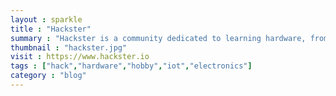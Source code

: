 ```yaml
---
layout : sparkle
title : "Hackster"
summary : "Hackster is a community dedicated to learning hardware, from beginner to pro. Share your projects and learn from other developers."
thumbnail : "hackster.jpg"
visit : https://www.hackster.io
tags : ["hack","hardware","hobby","iot","electronics"]
category : "blog"
---
```

